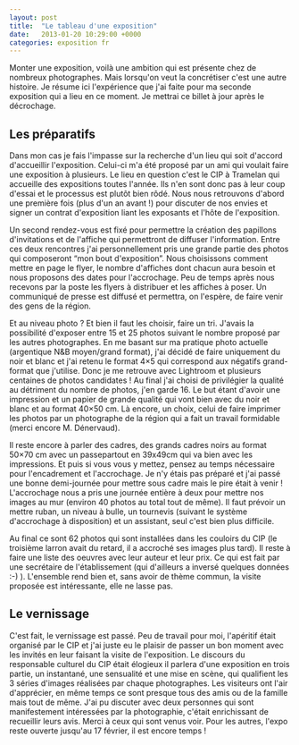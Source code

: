 ```yaml
---
layout: post
title:  "Le tableau d'une exposition"
date:   2013-01-20 10:29:00 +0000
categories: exposition fr
---
```

Monter une exposition, voilà une ambition qui est présente chez de nombreux photographes. Mais lorsqu'on veut la concrétiser c'est une autre histoire. Je résume ici l'expérience que j'ai faite pour ma seconde exposition qui a lieu en ce moment. Je mettrai ce billet à jour après le décrochage.

## Les préparatifs
Dans mon cas je fais l'impasse sur la recherche d'un lieu qui soit d'accord d'accueillir l'exposition. Celui-ci m'a été proposé par un ami qui voulait faire une exposition à plusieurs. Le lieu en question c'est le CIP à Tramelan qui accueille des expositions toutes l'année. Ils n'en sont donc pas à leur coup d'essai et le processus est plutôt bien rôdé. Nous nous retrouvons d'abord une première fois (plus d'un an avant !) pour discuter de nos envies et signer un contrat d'exposition liant les exposants et l'hôte de l'exposition.

Un second rendez-vous est fixé pour permettre la création des papillons d'invitations et de l'affiche qui permettront de diffuser l'information. Entre ces deux rencontres j'ai personnellement pris une grande partie des photos qui composeront “mon bout d'exposition”. Nous choisissons comment mettre en page le flyer, le nombre d'affiches dont chacun aura besoin et nous proposons des dates pour l'accrochage. Peu de temps après nous recevons par la poste les flyers à distribuer et les affiches à poser. Un communiqué de presse est diffusé et permettra, on l'espère, de faire venir des gens de la région.

Et au niveau photo ? Et bien il faut les choisir, faire un tri. J'avais la possibilité d'exposer entre 15 et 25 photos suivant le nombre proposé par les autres photographes. En me basant sur ma pratique photo actuelle (argentique N&B moyen/grand format), j'ai décidé de faire uniquement du noir et blanc et j'ai retenu le format 4×5 qui correspond aux négatifs grand-format que j'utilise. Donc je me retrouve avec Lightroom et plusieurs centaines de photos candidates ! Au final j'ai choisi de privilégier la qualité au détriment du nombre de photos, j'en garde 16. Le but étant d'avoir une impression et un papier de grande qualité qui vont bien avec du noir et blanc et au format 40×50 cm. Là encore, un choix, celui de faire imprimer les photos par un photographe de la région qui a fait un travail formidable (merci encore M. Dénervaud).

Il reste encore à parler des cadres, des grands cadres noirs au format 50×70 cm avec un passepartout en 39x49cm qui va bien avec les impressions. Et puis si vous vous y mettez, pensez au temps nécessaire pour l'encadrement et l'accrochage. Je n'y étais pas préparé et j'ai passé une bonne demi-journée pour mettre sous cadre mais le pire était à venir ! L'accrochage nous a pris une journée entière à deux pour mettre nos images au mur (environ 40 photos au total tout de même). Il faut prévoir un mettre ruban, un niveau à bulle, un tournevis (suivant le système d'accrochage à disposition) et un assistant, seul c'est bien plus difficile.

Au final ce sont 62 photos qui sont installées dans les couloirs du CIP (le troisième larron avait du retard, il a accroché ses images plus tard). Il reste à faire une liste des oeuvres avec leur auteur et leur prix. Ce qui est fait par une secrétaire de l'établissement (qui d'ailleurs a inversé quelques données :-) ). L'ensemble rend bien et, sans avoir de thème commun, la visite proposée est intéressante, elle ne lasse pas.

## Le vernissage
C'est fait, le vernissage est passé. Peu de travail pour moi, l'apéritif était organisé par le CIP et j'ai juste eu le plaisir de passer un bon moment avec les invités en leur faisant la visite de l'exposition. Le discours du responsable culturel du CIP était élogieux il parlera d'une exposition en trois partie, un instantané, une sensualité et une mise en scène, qui qualifient les 3 séries d'images réalisées par chaque photographes. Les visiteurs ont l'air d'apprécier, en même temps ce sont presque tous des amis ou de la famille mais tout de même. J'ai pu discuter avec deux personnes qui sont manifestement intéressées par la photographie, c'était enrichissant de recueillir leurs avis. Merci à ceux qui sont venus voir. Pour les autres, l'expo reste ouverte jusqu'au 17 février, il est encore temps !
